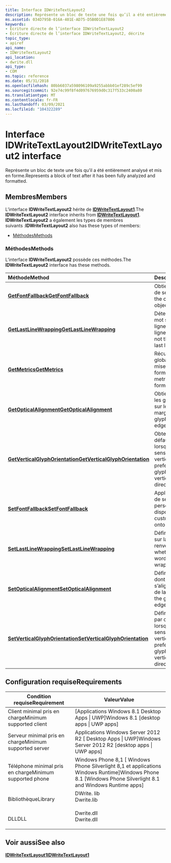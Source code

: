 ```yaml
---
title: Interface IDWriteTextLayout2
description: Représente un bloc de texte une fois qu’il a été entièrement analysé et mis en forme. | Interface IDWriteTextLayout2
ms.assetid: 034D795B-016A-401E-AD75-D5B0D1E87806
keywords:
- Écriture directe de l’interface IDWriteTextLayout2
- Écriture directe de l’interface IDWriteTextLayout2, décrite
topic_type:
- apiref
api_name:
- IDWriteTextLayout2
api_location:
- dwrite.dll
api_type:
- COM
ms.topic: reference
ms.date: 05/31/2018
ms.openlocfilehash: 80bb6037a598096109a9255abbb01ef289c5ef99
ms.sourcegitcommit: 92e74c99f8f4d097676959d0c317f533c2400a80
ms.translationtype: MT
ms.contentlocale: fr-FR
ms.lasthandoff: 03/09/2021
ms.locfileid: "104322289"
---
```

# <a name="idwritetextlayout2-interface"></a><span data-ttu-id="d4b70-106">Interface IDWriteTextLayout2</span><span class="sxs-lookup"><span data-stu-id="d4b70-106">IDWriteTextLayout2 interface</span></span>

<span data-ttu-id="d4b70-107">Représente un bloc de texte une fois qu’il a été entièrement analysé et mis en forme.</span><span class="sxs-lookup"><span data-stu-id="d4b70-107">Represents a block of text after it has been fully analyzed and formatted.</span></span>

## <a name="members"></a><span data-ttu-id="d4b70-108">Membres</span><span class="sxs-lookup"><span data-stu-id="d4b70-108">Members</span></span>

<span data-ttu-id="d4b70-109">L’interface **IDWriteTextLayout2** hérite de [**IDWriteTextLayout1**](/windows/win32/api/dwrite_1/nn-dwrite_1-idwritetextlayout1).</span><span class="sxs-lookup"><span data-stu-id="d4b70-109">The **IDWriteTextLayout2** interface inherits from [**IDWriteTextLayout1**](/windows/win32/api/dwrite_1/nn-dwrite_1-idwritetextlayout1).</span></span> <span data-ttu-id="d4b70-110">**IDWriteTextLayout2** a également les types de membres suivants :</span><span class="sxs-lookup"><span data-stu-id="d4b70-110">**IDWriteTextLayout2** also has these types of members:</span></span>

-   [<span data-ttu-id="d4b70-111">Méthodes</span><span class="sxs-lookup"><span data-stu-id="d4b70-111">Methods</span></span>](#methods)

### <a name="methods"></a><span data-ttu-id="d4b70-112">Méthodes</span><span class="sxs-lookup"><span data-stu-id="d4b70-112">Methods</span></span>

<span data-ttu-id="d4b70-113">L’interface **IDWriteTextLayout2** possède ces méthodes.</span><span class="sxs-lookup"><span data-stu-id="d4b70-113">The **IDWriteTextLayout2** interface has these methods.</span></span>



| <span data-ttu-id="d4b70-114">Méthode</span><span class="sxs-lookup"><span data-stu-id="d4b70-114">Method</span></span>                                                                                | <span data-ttu-id="d4b70-115">Description</span><span class="sxs-lookup"><span data-stu-id="d4b70-115">Description</span></span>                                                                                 |
|:--------------------------------------------------------------------------------------|:--------------------------------------------------------------------------------------------|
| [<span data-ttu-id="d4b70-116">**GetFontFallback**</span><span class="sxs-lookup"><span data-stu-id="d4b70-116">**GetFontFallback**</span></span>](/windows/win32/api/dwrite_2/nf-dwrite_2-idwritetextlayout2-getfontfallback)                         | <span data-ttu-id="d4b70-117">Obtient l’objet de police de secours actuel.</span><span class="sxs-lookup"><span data-stu-id="d4b70-117">Get the current font fallback object.</span></span> <br/>                                           |
| [<span data-ttu-id="d4b70-118">**GetLastLineWrapping**</span><span class="sxs-lookup"><span data-stu-id="d4b70-118">**GetLastLineWrapping**</span></span>](/windows/win32/api/dwrite_2/nf-dwrite_2-idwritetextlayout2-getlastlinewrapping)                 | <span data-ttu-id="d4b70-119">Déterminez si le dernier mot sur la dernière ligne est renvoyé à la ligne.</span><span class="sxs-lookup"><span data-stu-id="d4b70-119">Get whether or not the last word on the last line is wrapped.</span></span><br/>                    |
| [<span data-ttu-id="d4b70-120">**GetMetrics**</span><span class="sxs-lookup"><span data-stu-id="d4b70-120">**GetMetrics**</span></span>](idwritetextlayout2-getmetrics.md)                                   | <span data-ttu-id="d4b70-121">Récupère les métriques globales de la chaîne mise en forme.</span><span class="sxs-lookup"><span data-stu-id="d4b70-121">Retrieves overall metrics for the formatted string.</span></span> <br/>                             |
| [<span data-ttu-id="d4b70-122">**GetOpticalAlignment**</span><span class="sxs-lookup"><span data-stu-id="d4b70-122">**GetOpticalAlignment**</span></span>](/windows/win32/api/dwrite_2/nf-dwrite_2-idwritetextlayout2-getopticalalignment)                 | <span data-ttu-id="d4b70-123">Obtient la manière dont les glyphes s’alignent sur les bords de la marge.</span><span class="sxs-lookup"><span data-stu-id="d4b70-123">Get how the glyphs align to the edges the margin.</span></span> <br/>                               |
| [<span data-ttu-id="d4b70-124">**GetVerticalGlyphOrientation**</span><span class="sxs-lookup"><span data-stu-id="d4b70-124">**GetVerticalGlyphOrientation**</span></span>](/windows/win32/api/dwrite_2/nf-dwrite_2-idwritetextlayout2-getverticalglyphorientation) | <span data-ttu-id="d4b70-125">Obtenir l’orientation par défaut des glyphes lorsque vous utilisez un sens de lecture vertical.</span><span class="sxs-lookup"><span data-stu-id="d4b70-125">Get the preferred orientation of glyphs when using a vertical reading direction.</span></span><br/> |
| [<span data-ttu-id="d4b70-126">**SetFontFallback**</span><span class="sxs-lookup"><span data-stu-id="d4b70-126">**SetFontFallback**</span></span>](/windows/win32/api/dwrite_2/nf-dwrite_2-idwritetextlayout2-setfontfallback)                         | <span data-ttu-id="d4b70-127">Appliquez une police de secours personnalisée à la disposition.</span><span class="sxs-lookup"><span data-stu-id="d4b70-127">Apply a custom font fallback onto layout.</span></span><br/>                                        |
| [<span data-ttu-id="d4b70-128">**SetLastLineWrapping**</span><span class="sxs-lookup"><span data-stu-id="d4b70-128">**SetLastLineWrapping**</span></span>](/windows/win32/api/dwrite_2/nf-dwrite_2-idwritetextlayout2-setlastlinewrapping)                 | <span data-ttu-id="d4b70-129">Définit si le dernier mot sur la dernière ligne est renvoyé à la ligne.</span><span class="sxs-lookup"><span data-stu-id="d4b70-129">Set whether or not the last word on the last line is wrapped.</span></span> <br/>                   |
| [<span data-ttu-id="d4b70-130">**SetOpticalAlignment**</span><span class="sxs-lookup"><span data-stu-id="d4b70-130">**SetOpticalAlignment**</span></span>](/windows/win32/api/dwrite_2/nf-dwrite_2-idwritetextlayout2-setopticalalignment)                 | <span data-ttu-id="d4b70-131">Définissez la façon dont les glyphes s’alignent sur les bords de la marge.</span><span class="sxs-lookup"><span data-stu-id="d4b70-131">Set how the glyphs align to the edges the margin.</span></span><br/>                                |
| [<span data-ttu-id="d4b70-132">**SetVerticalGlyphOrientation**</span><span class="sxs-lookup"><span data-stu-id="d4b70-132">**SetVerticalGlyphOrientation**</span></span>](/windows/win32/api/dwrite_2/nf-dwrite_2-idwritetextlayout2-setverticalglyphorientation) | <span data-ttu-id="d4b70-133">Définissez l’orientation par défaut des glyphes lorsque vous utilisez un sens de lecture vertical.</span><span class="sxs-lookup"><span data-stu-id="d4b70-133">Set the preferred orientation of glyphs when using a vertical reading direction.</span></span><br/> |



 

## <a name="requirements"></a><span data-ttu-id="d4b70-134">Configuration requise</span><span class="sxs-lookup"><span data-stu-id="d4b70-134">Requirements</span></span>



| <span data-ttu-id="d4b70-135">Condition requise</span><span class="sxs-lookup"><span data-stu-id="d4b70-135">Requirement</span></span> | <span data-ttu-id="d4b70-136">Valeur</span><span class="sxs-lookup"><span data-stu-id="d4b70-136">Value</span></span> |
|-------------------------------------|-----------------------------------------------------------------------------------------|
| <span data-ttu-id="d4b70-137">Client minimal pris en charge</span><span class="sxs-lookup"><span data-stu-id="d4b70-137">Minimum supported client</span></span><br/> | <span data-ttu-id="d4b70-138">\[Applications Windows 8.1 Desktop Apps \| UWP\]</span><span class="sxs-lookup"><span data-stu-id="d4b70-138">Windows 8.1 \[desktop apps \| UWP apps\]</span></span><br/>                                     |
| <span data-ttu-id="d4b70-139">Serveur minimal pris en charge</span><span class="sxs-lookup"><span data-stu-id="d4b70-139">Minimum supported server</span></span><br/> | <span data-ttu-id="d4b70-140">Applications Windows Server 2012 R2 \[ Desktop Apps \| UWP\]</span><span class="sxs-lookup"><span data-stu-id="d4b70-140">Windows Server 2012 R2 \[desktop apps \| UWP apps\]</span></span><br/>                          |
| <span data-ttu-id="d4b70-141">Téléphone minimal pris en charge</span><span class="sxs-lookup"><span data-stu-id="d4b70-141">Minimum supported phone</span></span><br/>  | <span data-ttu-id="d4b70-142">Windows Phone 8,1 \[ Windows Phone Silverlight 8,1 et applications Windows Runtime\]</span><span class="sxs-lookup"><span data-stu-id="d4b70-142">Windows Phone 8.1 \[Windows Phone Silverlight 8.1 and Windows Runtime apps\]</span></span><br/> |
| <span data-ttu-id="d4b70-143">Bibliothèque</span><span class="sxs-lookup"><span data-stu-id="d4b70-143">Library</span></span><br/>                  | <dl> <span data-ttu-id="d4b70-144"><dt>DWrite. lib</dt></span><span class="sxs-lookup"><span data-stu-id="d4b70-144"><dt>Dwrite.lib</dt></span></span> </dl>   |
| <span data-ttu-id="d4b70-145">DLL</span><span class="sxs-lookup"><span data-stu-id="d4b70-145">DLL</span></span><br/>                      | <dl> <span data-ttu-id="d4b70-146"><dt>Dwrite.dll</dt></span><span class="sxs-lookup"><span data-stu-id="d4b70-146"><dt>Dwrite.dll</dt></span></span> </dl>   |



## <a name="see-also"></a><span data-ttu-id="d4b70-147">Voir aussi</span><span class="sxs-lookup"><span data-stu-id="d4b70-147">See also</span></span>

<dl> <dt>

[<span data-ttu-id="d4b70-148">**IDWriteTextLayout1**</span><span class="sxs-lookup"><span data-stu-id="d4b70-148">**IDWriteTextLayout1**</span></span>](/windows/win32/api/dwrite_1/nn-dwrite_1-idwritetextlayout1)
</dt> </dl>

 

